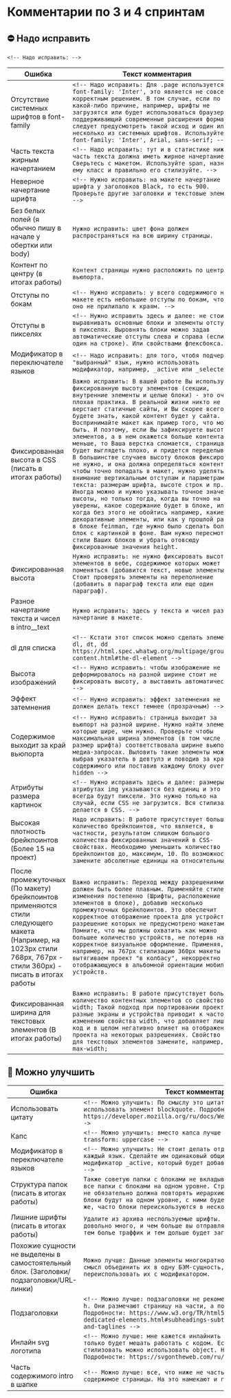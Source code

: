 # Комментарии по 3 и 4 спринтам

## :no_entry: Надо исправить

`<!-- Надо исправить: -->`

| Ошибка        | Текст комментария|
| ------------- | ------------- |
| Отсутствие системных шрифтов в font-family | `<!-- Надо исправить: Для .page используется font-family: 'Inter', это является не совсем корректным решением. В том случае, если по какой-либо причине, например, шрифты не загрузятся или будет использоваться браузер, не поддерживающий современные расширения формата, следует предусмотреть такой исход и один или несколько из системных шрифтов. Используйте font-family: 'Inter', Arial, sans-serif; -->` |
| Часть текста жирным начертанием | `<!-- Надо исправить: тут и в статистике ниже часть текста должна иметь жирное начертание. Сверьтесь с макетом. Используйте span, назначите ему класс и правильно его стилизуйте. -->` |
| Неверное начертание шрифта | `<!-- Нужно исправить: на макете начертание шрифта у заголовков Black, то есть 900. Проверьте другие заголовки и текстовые элементы. -->` |
| Без белых полей (я обычно пишу в начале у обертки или body) | `Нужно исправить: цвет фона должен распространяться на всю ширину страницы.` |
| Контент по центру (в итогах работы) | `Контент страницы нужно расположить по центру вьюпорта.` |
| Отступы по бокам | `<!-- Нужно исправить: у всего содержимого на макете есть небольшие отступы по бокам, чтобы оно не прилипало к краям. -->` |
| Отступы в пикселях | `<!-- Нужно исправить здесь и далее: не стоит выравнивать основные блоки и элементы отступами в пикселях. Выровнять блоки можно задав автоматические отступы слева и справа (если блок один на строке). Или свойствами флексбокса. -->` |
| Модификатор в переключателе языков | `<!-- Надо исправить: для того, чтобя подчеркнуть "выбранный" язык, нужно использовать модификатор, например, _active или _selected -->` |
| Фиксированная высота в CSS (писать в итогах работы) | `Важно исправить: В вашей работе Вы используете фиксированную высоту элементов (секции, внутренние элементы и целые блоки) - это очень плохая практика. В реальной жизни никто не верстает статичные сайты, и Вы скорее всего не будете знать, какой контент будет у сайта. Воспринимайте макет как пример того, что может быть. И поэтому, если Вы зафиксируете высоту элементов, а в нем окажется больше контента, или меньше, то Ваша верстка сломается, страница будет выглядеть плохо, и придется переделывать. В большинстве случаев высоту блоков фиксировать не нужно, и она должна определяться контентом. А чтобы точно попадать в макет, нужно уделять внимание вертикальным отступам и параметрам текста: размерам шрифта, высоте строк и пр. Иногда можно и нужно указывать точное значение высоты, но только тогда, когда вы точно на 100% уверены, какое содержание будет в блоке, или когда без этого не обойтись например, какие-то декоративные элементы, или как у прошлой работе, в блоке feinman, где нужно было сделать большой блок с картинкой в фоне. Вам нужно пересмотреть стили Ваших блоков и убрать отовсюду фиксированные значения height.` |
| Фиксированная высота | `Нужно исправить: не нужно фиксировать высоту элементов в вебе, содержимое которых может поменяться (добавится текст, новые элементы). Стоит проверять элементы на переполнение (добавить в параграф текста или еще один параграф).` |
| Разное начертание текста и чисел в intro__text | `Нужно исправить: здесь у текста и чисел разное начертание в макете.` |
| dl для списка | `<!-- Кстати этот список можно сделать элементами dl, dt, dd https://html.spec.whatwg.org/multipage/grouping-content.html#the-dl-element -->` |
| Высота изображений | `<!-- Нужно исправить: чтобы изображение не деформировалось на разной ширине стоит не фиксировать высоту, а выставить автоматическую. -->` |
| Эффект затемнения | `<!-- Нужно исправить: эффект затемнения не должен делать текст темнее (прозрачным) -->` |
| Содержимое выходит за край вьюпорта | `<!-- Нужно исправить: страница выходит за вьюпорт на разной ширине. Нужно найти элементы которые шире, чем нужно. Проверьте чтобы максимальная ширина элементов (в том числе размер шрифта) соответствовала ширине вьюпорта в медиа-запросах. Выловить такие элементы можно выбрав указатель в девтулз и поводив за краем содержимого или поставив каждому блоку overflow: hidden -->` |
| Атрибуты размера картинок | `<!-- Нужно исправить здесь и далее: размеры в атрибутах img указываются без единиц и это всегда будут пиксели. Это нужно только на случай, если CSS не загрузится. Вся стилизация делается в CSS. -->` |
| Высокая плотность брейкпоинтов (Более 15 на проект) | `Надо исправить: В работе присутствует большое количество брейкпоинтов, что является, в частности, результатом слишком большого количества фиксированных значений в CSS-свойствах. Необходимо уменьшить количество брейкпоинтов до, максимум, 10. По возможности замените абсолютные единицы на относительные.` |
| После промежуточных (По макету) брейкпоинтов применяются стили следующего макета (Например, на 1023px стили 768px, 767px - стили 360px) - писать в итогах работы | `Важно исправить: Переход между разрешениями должен быть более плавным. Применяйте стилевые изменения постепенно (Шрифты, расположение элементов в блоке), добавив несколько промежуточных брейкпоинтов. Это обеспечит корректное отображение проекта для устройств, разрешение которых не предусмотрено макетами. Помните, что мы должны охватить как можно большее количество устройств, не потеряв на них корректное визуальное оформление. Применяя, например, на 767px стилизацию 360px макеты мы вытягиваем проект "в колбасу", некорректно отображающуюся в альбомной ориентации мобильных устройств.` |
| Фиксированная ширина для текстовых элементов (В итогах работы) | `Важно исправить: В работе присутствует большое количество контентных элементов со свойством width; Такой подход при портировании проекта под разные экраны и устройства приводит к частому изменению свойства width, что добавляет лишний код и в целом негативно влияет на отображение проекта на некоторых разрешениях. Свойство width для текстовых элементов замените, например, на max-width;` |



## :thinking: Можно улучшить

| Ошибка        | Текст комментария|
| ------------- | ------------- |
| Использовать цитату | `<!-- Можно улучшить: По смыслу это цитата, так что тут лучше использовать элемент blockquote. Подробнее можно почитать тут: https://developer.mozilla.org/ru/docs/Web/HTML/Element/blockquote-->` |
| Капс | `<!-- Можно улучшить: вместо капса лучше использовать text-transform: uppercase -->` |
| Модификатор в переключателе языков | `<!-- Можно улучшить: Не стоит делать отдельный модификатор на каждый язык. Сделайте им одинаковый общий класс и одному назначьте модификатор _active, который будет добавлять нижнее подчеркивание. -->` |
| Структура папок (писать в итогах работы) | `Также советую папки с блоками не вкладывать друг в друга и держать все папки с блоками на одном уровне. Структура папок с бэм-блоками не обязательно должна повторять иерархию блоков в коде. Если все блоки будут на одном уровне, с ними будет проще работать. К тому же, часто блоки переискользуются в нескольких местах страницы.` |
| Лишние шрифты (писать в итогах работы) | `Удалите из архива неспользуемые шрифты. Файлы со шрифтами весят довольно много, и чем больше вы отправляете пользоватею файлов - тем болье траффик и тем дольше будет загружаться сайт. ` |
| Похожие сущности не выделены в самостоятельный блок. (Заголовки/подзаголовки/URL-линки) | `Можно лучше: Данные элементы многократно переиспользуются. Есть смысл объединить их в одну БЭМ-сущность, при необходимости можно переиспользовать их с модификатором.` |
| Подзаголовки | `<!-- Можно лучше: подзаголовки не рекомендуется делать элементами h. Они размечают страницу на части, а подзаголовки нет. Подробности: https://www.w3.org/TR/html52/common-idioms-without-dedicated-elements.html#subheadings-subtitles-alternative-titles-and-taglines -->` |
| Инлайн svg логотипа | `<!-- Можно лучше: мне кажется инлайнить здесь svg излишне. Оно только будет мешать работать с кодом. Если его нужно будет как-то стилизовать можно использовать object. Но здесь вполне хватит img. Подробности: https://svgontheweb.com/ru/#implementation -->` |
| Часть содержимого intro в шапке | `<!-- Можно лучше: все, что ниже не часть шапки, а скорее основное содержимое страницы. На это намекают и группы слоев в макете. -->` |